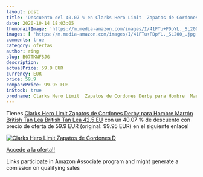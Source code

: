 ```yaml
---
layout: post
title: 'Descuento del 40.07 % en Clarks Hero Limit  Zapatos de Cordones D'
date: 2020-10-14 18:03:05
thumbnailImage: 'https://m.media-amazon.com/images/I/41FTu+FDpYL._SL200_.jpg'
images: [ 'https://m.media-amazon.com/images/I/41FTu+FDpYL._SL200_.jpg' ]
comments: true
category: ofertas
author: ring
slug: B07TKNF8JG
description:
actualPrice: 59.9 EUR
currency: EUR
price: 59.9
comparePrice: 99.95 EUR
inStock: true
prodname: Clarks Hero Limit  Zapatos de Cordones Derby para Hombre  Marrón  British Tan Lea British Tan Lea   42.5 EU
---
```


Tienes [Clarks Hero Limit  Zapatos de Cordones Derby para Hombre  Marrón  British Tan Lea British Tan Lea   42.5 EU](https://www.amazon.es/dp/B07TKNF8JG/?tag=tolees-21) con un 40.07 % de descuento con precio de oferta de 59.9 EUR (original: 99.95 EUR) en el siguiente enlace!

[![Clarks Hero Limit  Zapatos de Cordones D](https://m.media-amazon.com/images/I/41FTu+FDpYL._SL200_.jpg)](https://www.amazon.es/dp/B07TKNF8JG/?tag=tolees-21)

[Accede a la oferta!!](https://www.amazon.es/dp/B07TKNF8JG/?tag=tolees-21)

Links participate in Amazon Associate program and might generate a comission on qualifying sales


